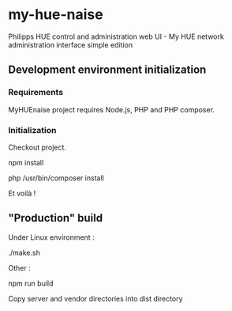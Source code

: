 # my-hue-naise
Philipps HUE control and administration web UI - My HUE network administration interface simple edition

## Development environment initialization

### Requirements
MyHUEnaise project requires Node.js, PHP and PHP composer.

### Initialization
Checkout project.

npm install

php /usr/bin/composer install

Et voilà !

## "Production" build
Under Linux environment :

./make.sh

Other :

npm run build

Copy server and vendor directories into dist directory
